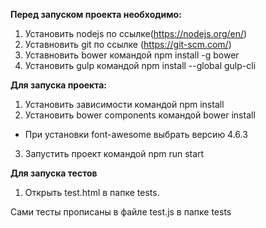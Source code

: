 **Перед запуском проекта необходимо:**

1. Установить nodejs по ссылке(https://nodejs.org/en/)
2. Уставновить git по ссылке (https://git-scm.com/)
3. Уставновить bower командой npm install -g bower
4. Установить gulp командой npm install --global gulp-cli

**Для запуска проекта:**

1. Установить зависимости командой npm install
2. Установить bower components командой bower install
* При установки font-awesome выбрать версию 4.6.3
3. Запустить проект командой npm run start

**Для запуска тестов**

1. Открыть test.html в папке tests.

Сами тесты прописаны в файле test.js в папке tests
